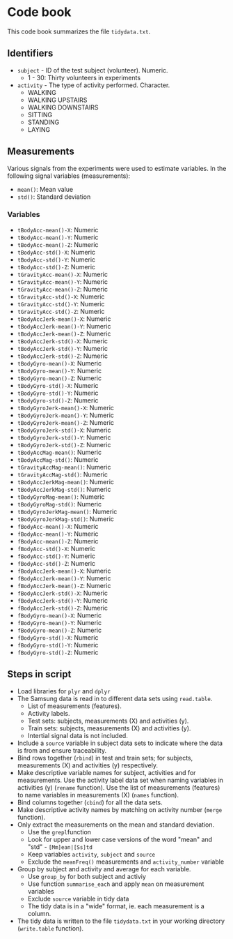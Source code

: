 # Code book

This code book summarizes the file ```tidydata.txt```.

## Identifiers

* ```subject``` - ID of the test subject (volunteer). Numeric.
    + 1 - 30: Thirty volunteers in experiments
* ```activity``` - The type of activity performed. Character.
    + WALKING
    + WALKING UPSTAIRS
    + WALKING DOWNSTAIRS
    + SITTING
    + STANDING
    + LAYING

## Measurements

Various signals from the experiments were used to estimate variables. In the following signal variables (measurements):

* ```mean()```: Mean value
* ```std()```: Standard deviation

### Variables

* ```tBodyAcc-mean()-X```: Numeric
* ```tBodyAcc-mean()-Y```: Numeric
* ```tBodyAcc-mean()-Z```: Numeric
* ```tBodyAcc-std()-X```: Numeric
* ```tBodyAcc-std()-Y```: Numeric
* ```tBodyAcc-std()-Z```: Numeric
* ```tGravityAcc-mean()-X```: Numeric
* ```tGravityAcc-mean()-Y```: Numeric
* ```tGravityAcc-mean()-Z```: Numeric
* ```tGravityAcc-std()-X```: Numeric
* ```tGravityAcc-std()-Y```: Numeric
* ```tGravityAcc-std()-Z```: Numeric
* ```tBodyAccJerk-mean()-X```: Numeric
* ```tBodyAccJerk-mean()-Y```: Numeric
* ```tBodyAccJerk-mean()-Z```: Numeric
* ```tBodyAccJerk-std()-X```: Numeric
* ```tBodyAccJerk-std()-Y```: Numeric
* ```tBodyAccJerk-std()-Z```: Numeric
* ```tBodyGyro-mean()-X```: Numeric
* ```tBodyGyro-mean()-Y```: Numeric
* ```tBodyGyro-mean()-Z```: Numeric
* ```tBodyGyro-std()-X```: Numeric
* ```tBodyGyro-std()-Y```: Numeric
* ```tBodyGyro-std()-Z```: Numeric
* ```tBodyGyroJerk-mean()-X```: Numeric
* ```tBodyGyroJerk-mean()-Y```: Numeric
* ```tBodyGyroJerk-mean()-Z```: Numeric
* ```tBodyGyroJerk-std()-X```: Numeric
* ```tBodyGyroJerk-std()-Y```: Numeric
* ```tBodyGyroJerk-std()-Z```: Numeric
* ```tBodyAccMag-mean()```: Numeric
* ```tBodyAccMag-std()```: Numeric
* ```tGravityAccMag-mean()```: Numeric
* ```tGravityAccMag-std()```: Numeric
* ```tBodyAccJerkMag-mean()```: Numeric
* ```tBodyAccJerkMag-std()```: Numeric
* ```tBodyGyroMag-mean()```: Numeric
* ```tBodyGyroMag-std()```: Numeric
* ```tBodyGyroJerkMag-mean()```: Numeric
* ```tBodyGyroJerkMag-std()```: Numeric
* ```fBodyAcc-mean()-X```: Numeric
* ```fBodyAcc-mean()-Y```: Numeric
* ```fBodyAcc-mean()-Z```: Numeric
* ```fBodyAcc-std()-X```: Numeric
* ```fBodyAcc-std()-Y```: Numeric
* ```fBodyAcc-std()-Z```: Numeric
* ```fBodyAccJerk-mean()-X```: Numeric
* ```fBodyAccJerk-mean()-Y```: Numeric
* ```fBodyAccJerk-mean()-Z```: Numeric
* ```fBodyAccJerk-std()-X```: Numeric
* ```fBodyAccJerk-std()-Y```: Numeric
* ```fBodyAccJerk-std()-Z```: Numeric
* ```fBodyGyro-mean()-X```: Numeric
* ```fBodyGyro-mean()-Y```: Numeric
* ```fBodyGyro-mean()-Z```: Numeric
* ```fBodyGyro-std()-X```: Numeric
* ```fBodyGyro-std()-Y```: Numeric
* ```fBodyGyro-std()-Z```: Numeric

## Steps in script

* Load libraries for `plyr` and `dplyr`
* The Samsung data is read in to different data sets using `read.table`.
    + List of measurements (features).
    + Activity labels.
    + Test sets: subjects, measurements (X) and activities (y).
    + Train sets: subjects, measurements (X) and activities (y).
    + Intertial signal data is not included.
* Include a `source` variable in subject data sets to indicate where the data is from and ensure traceability.
* Bind rows together (`rbind`) in test and train sets; for subjects, measurements (X) and activities (y) respectively.
* Make descriptive variable names for subject, activities and for measurements. Use the activity label data set when naming variables in activities (y) (`rename` function). Use the list of measurements (features) to name variables in measurements (X) (`names` function).
* Bind columns together (`cbind`) for all the data sets.
* Make descriptive activity names by matching on activity number (`merge` function).
* Only extract the measurements on the mean and standard deviation.
    + Use the `grepl`function
    + Look for upper and lower case versions of the word "mean" and "std" - `[Mm]ean|[Ss]td`
    + Keep variables `activity`, `subject` and `source`
    + Exclude the `meanFreq()` measurements and `activity_number` variable
* Group by subject and activity and average for each variable.
    + Use `group_by` for both subject and activiy
    + Use function `summarise_each` and apply `mean` on measurement variables
    + Exclude `source` variable in tidy data
    + The tidy data is in a "wide" format, ie. each measurement is a column.
* The tidy data is written to the file `tidydata.txt` in your working directory (`write.table` function).
